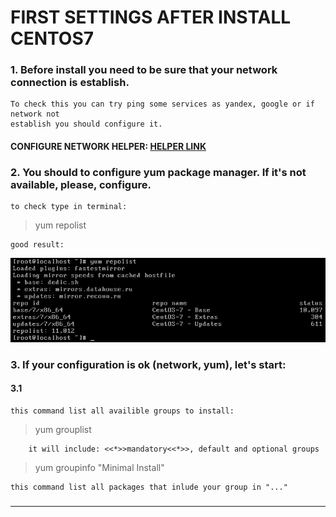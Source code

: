 # FIRST SETTINGS AFTER INSTALL CENTOS7
### 1. Before install you need to be sure that your network connection is establish.  
	To check this you can try ping some services as yandex, google or if network not  
	establish you should configure it.  


#### CONFIGURE NETWORK HELPER: [HELPER LINK](../network/ "FOLLOW THIS LINK")  

### 2. You should to configure yum package manager. If it's not available, please, configure.  
	to check type in terminal:  
  
> yum repolist  

	good result:
![img1](./imgs/1.png)

### 3. If your configuration is ok (network, yum), let's start:  
#### 3.1
	this command list all availible groups to install:  
> yum grouplist  

		it will include: <<*>>mandatory<<*>>, default and optional groups

> yum groupinfo "Minimal Install"  

	this command list all packages that inlude your group in "..."  

###   
---  
